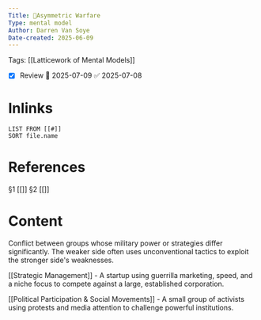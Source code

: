 ```yaml
---
Title: 🧩Asymmetric Warfare
Type: mental model
Author: Darren Van Soye
Date-created: 2025-06-09
---
```

Tags: [[Latticework of Mental Models]]

- [x] Review 📅 2025-07-09 ✅ 2025-07-08

# Inlinks 
```dataview
LIST FROM [[#]]
SORT file.name
```

# References 
§1 [[]]
§2 [[]]

# Content

Conflict between groups whose military power or strategies differ significantly. The weaker side often uses unconventional tactics to exploit the stronger side's weaknesses.

[[Strategic Management]] - A startup using guerrilla marketing, speed, and a niche focus to compete against a large, established corporation.

[[Political Participation & Social Movements]] - A small group of activists using protests and media attention to challenge powerful institutions.
